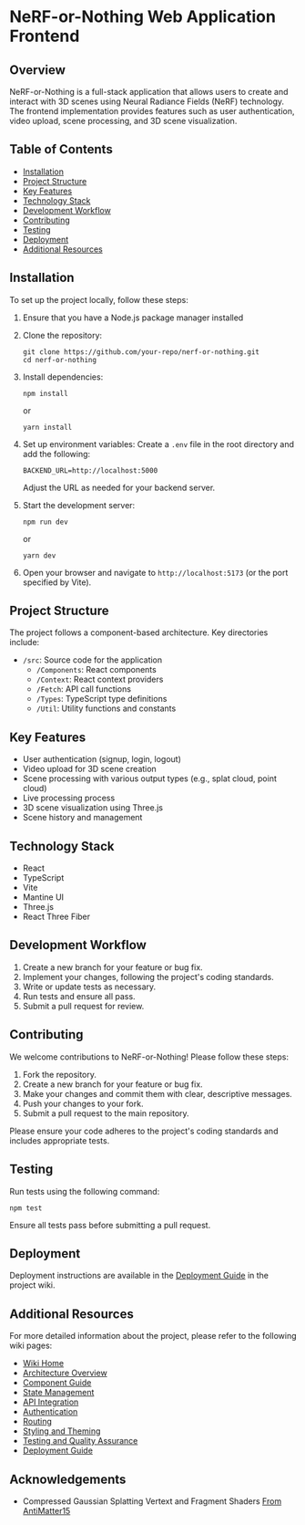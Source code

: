 # NeRF-or-Nothing Web Application Frontend

## Overview

NeRF-or-Nothing is a full-stack application that allows users to create and interact with 3D scenes using Neural Radiance Fields (NeRF) technology. The frontend implementation provides features such as user authentication, video upload, scene processing, and 3D scene visualization.

## Table of Contents

- [Installation](#installation)
- [Project Structure](#project-structure)
- [Key Features](#key-features)
- [Technology Stack](#technology-stack)
- [Development Workflow](#development-workflow)
- [Contributing](#contributing)
- [Testing](#testing)
- [Deployment](#deployment)
- [Additional Resources](#additional-resources)

## Installation

To set up the project locally, follow these steps:

1. Ensure that you have a Node.js package manager installed 

2. Clone the repository:
   ```
   git clone https://github.com/your-repo/nerf-or-nothing.git
   cd nerf-or-nothing
   ```

3. Install dependencies:
   ```
   npm install
   ```
   or
   ```
   yarn install
   ```
   

5. Set up environment variables:
   Create a `.env` file in the root directory and add the following:
   ```
   BACKEND_URL=http://localhost:5000
   ```
   Adjust the URL as needed for your backend server.

7. Start the development server:
   ```
   npm run dev
   ```
   or
   ```
   yarn dev
   ```

8. Open your browser and navigate to `http://localhost:5173` (or the port specified by Vite).

## Project Structure

The project follows a component-based architecture. Key directories include:

- `/src`: Source code for the application
  - `/Components`: React components
  - `/Context`: React context providers
  - `/Fetch`: API call functions
  - `/Types`: TypeScript type definitions
  - `/Util`: Utility functions and constants

## Key Features

- User authentication (signup, login, logout)
- Video upload for 3D scene creation
- Scene processing with various output types (e.g., splat cloud, point cloud)
- Live processing process
- 3D scene visualization using Three.js
- Scene history and management

## Technology Stack

- React
- TypeScript
- Vite
- Mantine UI
- Three.js
- React Three Fiber 

## Development Workflow

1. Create a new branch for your feature or bug fix.
2. Implement your changes, following the project's coding standards.
3. Write or update tests as necessary.
4. Run tests and ensure all pass.
5. Submit a pull request for review.

## Contributing

We welcome contributions to NeRF-or-Nothing! Please follow these steps:

1. Fork the repository.
2. Create a new branch for your feature or bug fix.
3. Make your changes and commit them with clear, descriptive messages.
4. Push your changes to your fork.
5. Submit a pull request to the main repository.

Please ensure your code adheres to the project's coding standards and includes appropriate tests.

## Testing

Run tests using the following command:

```
npm test
```

Ensure all tests pass before submitting a pull request.

## Deployment

Deployment instructions are available in the [Deployment Guide](./wiki/Deployment-Guide.md) in the project wiki.

## Additional Resources

For more detailed information about the project, please refer to the following wiki pages:

- [Wiki Home](./wiki/Home)
- [Architecture Overview](./wiki/Architecture-Overview)
- [Component Guide](./wiki/Component-Guide)
- [State Management](./wiki/State-Management)
- [API Integration](./wiki/API-Integration)
- [Authentication](./wiki/Authentication)
- [Routing](./wiki/Routing)
- [Styling and Theming](./wiki/Styling-and-Theming)
- [Testing and Quality Assurance](./wiki/Testing-and-Quality-Assurance)
- [Deployment Guide](./wiki/Deployment-Guide)

## Acknowledgements
- Compressed Gaussian Splatting Vertext and Fragment Shaders [From AntiMatter15](https://github.com/antimatter15/splat)
